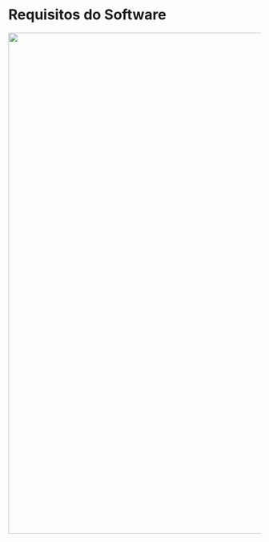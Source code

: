 # Requisitos do Software

<img src= "![image](https://user-images.githubusercontent.com/103187575/194945644-ccac4067-053d-4da1-85e1-bc9434f98c05.png)" width="1000px" /> 

